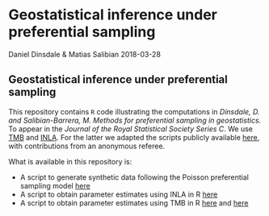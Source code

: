 Geostatistical inference under preferential sampling
================
Daniel Dinsdale & Matias Salibian
2018-03-28

Geostatistical inference under preferential sampling
----------------------------------------------------

This repository contains `R` code illustrating the computations in *Dinsdale, D. and Salibian-Barrera, M. Methods for preferential sampling in geostatistics.* To appear in the *Journal of the Royal Statistical Society Series C*. We use [TMB](https://github.com/kaskr/adcomp/wiki) and [INLA](http://www.r-inla.org/). For the latter we adapted the scripts publicly available [here](http://www.r-inla.org/examples/case-studies/diggle09/simulation1), with contributions from an anonymous referee.

What is available in this repository is:

-   A script to generate synthetic data following the Poisson preferential sampling model [here](RFiles/dataExample.R)
-   A script to obtain parameter estimates using INLA in R [here](RFiles/INLAExample.R)
-   A script to obtain parameter estimates using TMB in R [here](RFiles/TMBExample.R) and [here](RFiles/TMBExample.cpp)
